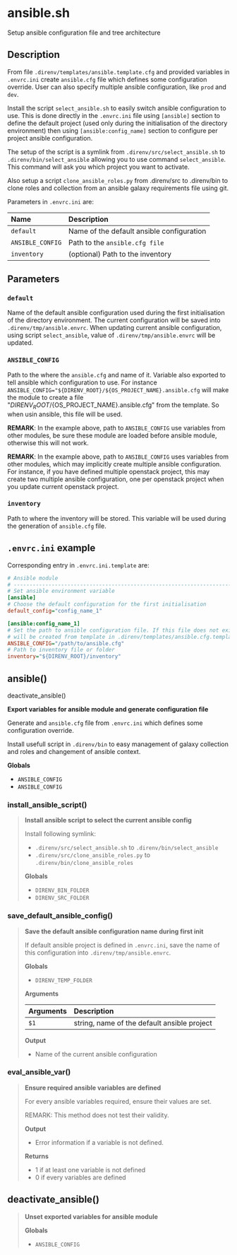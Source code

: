 # ansible.sh

Setup ansible configuration file and tree architecture

## Description

From file `.direnv/templates/ansible.template.cfg` and provided variables in
`.envrc.ini` create `ansible.cfg` file which defines some configuration
override. User can also specify multiple ansible configuration, like
`prod` and `dev`.

Install the script `select_ansible.sh` to easily switch ansible
configuration to use. This is done directly in the `.envrc.ini` file using
`[ansible]` section to define the default project (used only during the
initialisation of the directory environment) then using
`[ansible:config_name]` section to configure per project ansible
configuration.

The setup of the script is a symlink from `.direnv/src/select_ansible.sh`
to `.direnv/bin/select_ansible` allowing you to use command
`select_ansible`. This command will ask you which project you want to
activate.

Also setup a script `clone_ansible_roles.py` from .direnv/src to .direnv/bin
to clone roles and collection from an ansible galaxy requirements file using
git.


Parameters in `.envrc.ini` are:

| Name             | Description                               |
| :--------------- | :---------------------------------------- |
| `default`        | Name of the default ansible configuration |
| `ANSIBLE_CONFIG` | Path to the `ansible.cfg file`            |
| `inventory`      | (optional) Path to the inventory          |


## Parameters

### `default`

Name of the default ansible configuration used during the first
initialisation of the directory environment. The current configuration
will be saved into `.direnv/tmp/ansible.envrc`. When updating current
ansible configuration, using script `select_ansible`, value of
`.direnv/tmp/ansible.envrc` will be updated.


### `ANSIBLE_CONFIG`

Path to the where the `ansible.cfg` and name of it. Variable also exported
to tell ansible which configuration to use. For instance
`ANSIBLE_CONFIG="${DIRENV_ROOT}/${OS_PROJECT_NAME}.ansible.cfg` will make
the module to create a file "${DIRENV_ROOT}/${OS_PROJECT_NAME}.ansible.cfg"
from the template. So when usin ansible, this file will be used.

**REMARK**: In the example above, path to `ANSIBLE_CONFIG` use variables
from other modules, be sure these module are loaded before ansible module,
otherwise this will not work.

**REMARK**: In the example above, path to `ANSIBLE_CONFIG` uses variables
from other modules, which may implicitly create multiple ansible
configuration. For instance, if you have defined multiple openstack project,
this may create two multiple ansible configuration, one per openstack
project when you update current openstack project.

### `inventory`

Path to where the inventory will be stored. This variable will be used
during the generation of `ansible.cfg` file.

## `.envrc.ini` example

Corresponding entry in `.envrc.ini.template` are:

```ini
# Ansible module
# ------------------------------------------------------------------------------
# Set ansible environment variable
[ansible]
# Choose the default configuration for the first initialisation
default_config="config_name_1"

[ansible:config_name_1]
# Set the path to ansible configuration file. If this file does not exists, it
# will be created from template in .direnv/templates/ansible.cfg.template
ANSIBLE_CONFIG="/path/to/ansible.cfg"
# Path to inventory file or folder
inventory="${DIRENV_ROOT}/inventory"
```



## ansible()
deactivate_ansible()

 **Export variables for ansible module and generate configuration file**
 
 Generate and `ansible.cfg` file from `.envrc.ini` which defines some
 configuration override.
 
 Install usefull script in `.direnv/bin` to easy management of galaxy
 collection and roles and changement of ansible context.

 **Globals**

 - `ANSIBLE_CONFIG`
 - `ANSIBLE_CONFIG`

### install_ansible_script()

> **Install ansible script to select the current ansible config**
> 
> Install following symlink:
> 
>   - `.direnv/src/select_ansible.sh` to `.direnv/bin/select_ansible`
>   - `.direnv/src/clone_ansible_roles.py` to `.direnv/bin/clone_ansible_roles`
>
> **Globals**
>
> - `DIRENV_BIN_FOLDER`
> - `DIRENV_SRC_FOLDER`
>

### save_default_ansible_config()

> **Save the default ansible configuration name during first init**
> 
> If default ansible project is defined in `.envrc.ini`, save the name of
> this configuration into `.direnv/tmp/ansible.envrc`.
>
> **Globals**
>
> - `DIRENV_TEMP_FOLDER`
>
> **Arguments**
>
> | Arguments | Description |
> | :-------- | :---------- |
> | `$1` |  string, name of the default ansible project |
>
> **Output**
>
> - Name of the current ansible configuration
>

### eval_ansible_var()

> **Ensure required ansible variables are defined**
> 
> For every ansible variables required, ensure their values are set.
> 
> REMARK: This method does not test their validity.
>
>
> **Output**
>
> - Error information if a variable is not defined.
>
> **Returns**
>
> - 1 if at least one variable is not defined
> - 0 if every variables are defined
>

## deactivate_ansible()

> **Unset exported variables for ansible module**
> 
>
> **Globals**
>
> - `ANSIBLE_CONFIG`
>
